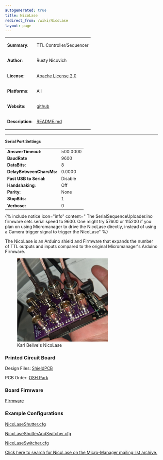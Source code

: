 ```yaml
---
autogenerated: true
title: NicoLase
redirect_from: /wiki/NicoLase
layout: page
---
```


<table>
<tr>
<td markdown="1">

**Summary:**

</td>
<td markdown="1">

TTL Controller/Sequencer

</td>
</tr>
<tr>
<td markdown="1">

**Author:**

</td>
<td markdown="1">

Rusty Nicovich

</td>
</tr>
<tr>
<td markdown="1">

**License:**

</td>
<td markdown="1">

[Apache License
2.0](https://github.com/PRNicovich/NicoLase/blob/master/License.MD)

</td>
</tr>
<tr>
<td markdown="1">

**Platforms:**

</td>
<td markdown="1">

All

</td>
</tr>
<tr>
<td markdown="1">

**Website:**

</td>
<td markdown="1">

[github](https://github.com/PRNicovich/NicoLase)

</td>
</tr>
<tr>
<td markdown="1">

**Description:**

</td>
<td markdown="1">

[README.md](https://github.com/PRNicovich/NicoLase/blob/master/README.md)

</td>
</tr>
</table>


------------------------------------------------------------------------

<span style="font-size:90%">**Serial Port Settings**</span>

|                          |          |
|--------------------------|----------|
| **AnswerTimeout:**       | 500.0000 |
| **BaudRate**             | 9600     |
| **DataBits:**            | 8        |
| **DelayBetweenCharsMs:** | 0.0000   |
| **Fast USB to Serial:**  | Disable  |
| **Handshaking:**         | Off      |
| **Parity:**              | None     |
| **StopBits:**            | 1        |
| **Verbose:**             | 0        |

{% include notice icon="info" content=" The SerialSequenceUploader.ino firmware sets serial speed to 9600. One might try 57600 or 115200 if you plan on using Micromanager to drive the NicoLase directly, instead of using a Camera trigger signal to trigger the NicoLase" %}

The NicoLase is an Arduino shield and Firmware that expands the number
of TTL outputs and inputs compared to the original Micromanager's
Arduino Firmware.

<figure>
<img src="media/NicoLase.jpg" title="Karl Bellve&#39;s NicoLase" width="300" alt="Karl Bellve&#39;s NicoLase" /><figcaption aria-hidden="true">Karl Bellve's NicoLase</figcaption>
</figure>

### Printed Circuit Board

Design Files:
[ShieldPCB](https://github.com/PRNicovich/NicoLase/tree/master/Hardware/ShieldPCB)

PCB Order: [OSH Park](https://oshpark.com/shared_projects/hJnjgjDZ)

### Board Firmware

[Firmware](https://github.com/PRNicovich/NicoLase/blob/master/Software/BasicController/ArduinoSketch/SerialSequenceUploader/SerialSequenceUploader.ino)

### Example Configurations

[NicoLaseShutter.cfg](https://github.com/PRNicovich/NicoLase/blob/master/Software/BasicController/Micro-MangerDemo/StateDevices/DemoNicoLaseShutter.cfg)

[NicoLaseShutterAndSwitcher.cfg](https://github.com/PRNicovich/NicoLase/blob/master/Software/BasicController/Micro-MangerDemo/StateDevices/DemoNicoLaseShutterAndSwitcher.cfg)

[NicoLaseSwitcher.cfg](https://github.com/PRNicovich/NicoLase/blob/master/Software/BasicController/Micro-MangerDemo/StateDevices/DemoNicoLaseSwitcher.cfg)

[Click here to search for NicoLase on the Micro-Manager mailing list
archive.](http://micro-manager.3463995.n2.nabble.com/template/NamlServlet.jtp?macro=search_page&node=3463995&query=Cobolt)
